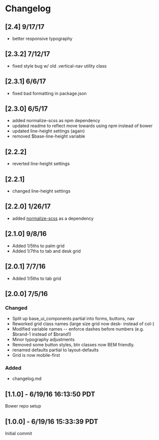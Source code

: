 # Changelog

## [2.4] 9/17/17
- better responsive typography

## [2.3.2] 7/12/17
- fixed style bug w/ old .vertical-nav utility class

## [2.3.1] 6/6/17
- fixed bad formatting in package.json

## [2.3.0] 6/5/17
- added normalize-scss as npm dependency
- updated readme to reflect move towards using npm instead of bower
- updated line-height settings (again)
- removed $base-line-height variable

## [2.2.2]
- reverted line-height settings

## [2.2.1]
- changed line-height settings

## [2.2.0] 1/26/17
- added [normalize-scss](https://github.com/JohnAlbin/normalize-scss) as a dependency

## [2.1.0] 9/8/16
- Added 1/5ths to palm grid
- Added 1/7ths to tab and desk grid

## [2.0.1] 7/7/16
- Added 1/5ths to tab grid

## [2.0.0] 7/5/16

### Changed
- Split up base_ui_components partial into forms, buttons, nav
- Reworked grid class names (large size grid now desk- instead of col-)
- Modified variable names -- enforce dashes before numbers (e.g. $brand-1 instead of $brand1)
- Minor typography adjustments
- Removed some button styles, btn classes now BEM friendly.
- renamed defaults partial to layout-defaults
- Grid is now mobile-first

### Added
- changelog.md

## [1.1.0] - 6/19/16 16:13:50 PDT
Bower repo setup


## [1.0.0] - 6/19/16 15:33:39 PDT
Initial commit

